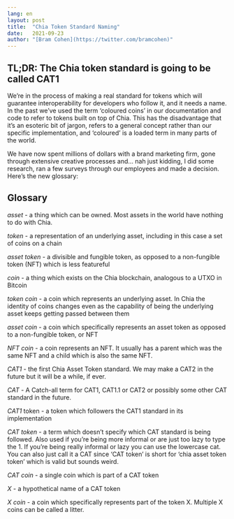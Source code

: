 ```yaml
---
lang: en
layout: post
title:  "Chia Token Standard Naming"
date:   2021-09-23
author: "[Bram Cohen](https://twitter.com/bramcohen)"
---
```


## TL;DR: The Chia token standard is going to be called CAT1

We’re in the process of making a real standard for tokens which will guarantee interoperability for developers who follow it, and it needs a name. In the past we’ve used the term ‘coloured coins’ in our documentation and code to refer to tokens built on top of Chia. This has the disadvantage that it’s an esoteric bit of jargon, refers to a general concept rather than our specific implementation, and ‘coloured’ is a loaded term in many parts of the world.

We have now spent millions of dollars with a brand marketing firm, gone through extensive creative processes and… nah just kidding, I did some research, ran a few surveys through our employees and made a decision. Here’s the new glossary:

## Glossary

_asset_ - a thing which can be owned. Most assets in the world have nothing to do with Chia.

_token_ - a representation of an underlying asset, including in this case a set of coins on a chain

_asset token_ - a divisible and fungible token, as opposed to a non-fungible token (NFT) which is less featureful

_coin_ - a thing which exists on the Chia blockchain, analogous to a UTXO in Bitcoin

_token coin_ - a coin which represents an underlying asset. In Chia the identity of coins changes even as the capability of being the underlying asset keeps getting passed between them

_asset coin_ - a coin which specifically represents an asset token as opposed to a non-fungible token, or NFT 

_NFT coin_ - a coin represents an NFT. It usually has a parent which was the same NFT and a child which is also the same NFT.

_CAT1_ - the first Chia Asset Token standard. We may make a CAT2 in the future but it will be a while, if ever.

_CAT_ - A Catch-all term for CAT1, CAT1.1 or CAT2 or possibly some other CAT standard in the future.

_CAT1_ token - a token which followers the CAT1 standard in its implementation

_CAT token_ - a term which doesn’t specify which CAT standard is being followed. Also used if you’re being more informal or are just too lazy to type the 1. If you’re being really informal or lazy you can use the lowercase cat. You can also just call it a CAT since ‘CAT token’ is short for ‘chia asset token token’ which is valid but sounds weird.

_CAT coin_ - a single coin which is part of a CAT token

_X_ -  a hypothetical name of a CAT token

_X coin_ - a coin which specifically represents part of the token X. Multiple X coins can be called a litter.
